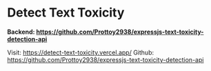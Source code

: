 # Detect Text Toxicity

**Backend: https://github.com/Prottoy2938/expressjs-text-toxicity-detection-api**

Visit: https://detect-text-toxicity.vercel.app/
Github: https://github.com/Prottoy2938/expressjs-text-toxicity-detection-api
